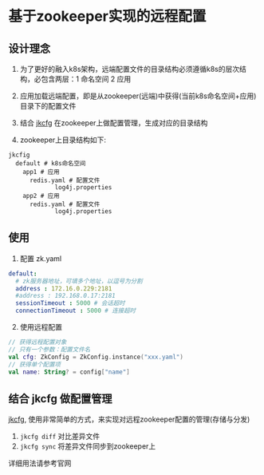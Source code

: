 # 基于zookeeper实现的远程配置

## 设计理念
1. 为了更好的融入k8s架构，远端配置文件的目录结构必须遵循k8s的层次结构，必包含两层：1 命名空间 2 应用

2. 应用加载远端配置，即是从zookeeper(远端)中获得(当前k8s命名空间+应用)目录下的配置文件

3. 结合 [jkcfg](https://github.com/shigebeyond/jkcfg) 在zookeeper上做配置管理，生成对应的目录结构

3. zookeeper上目录结构如下:
```
jkcfig
  default # k8s命名空间
    app1 # 应用
      redis.yaml # 配置文件
             log4j.properties
    app2 # 应用
      redis.yaml # 配置文件
             log4j.properties
```

## 使用
1. 配置 zk.yaml
```yaml
default:
  # zk服务器地址，可填多个地址，以逗号为分割
  address : 172.16.0.229:2181
  #address : 192.168.0.17:2181
  sessionTimeout : 5000 # 会话超时
  connectionTimeout : 5000 # 连接超时
```

2. 使用远程配置
```kotlin
// 获得远程配置对象
// 只有一个参数：配置文件名
val cfg: ZkConfig = ZkConfig.instance("xxx.yaml")
// 获得单个配置项
val name: String? = config["name"]
```

## 结合 jkcfg 做配置管理
[jkcfg](https://github.com/shigebeyond/jkcfg), 使用非常简单的方式，来实现对远程zookeeper配置的管理(存储与分发)
1. `jkcfg diff` 对比差异文件
2. `jkcfg sync` 将差异文件同步到zookeeper上

详细用法请参考官网
